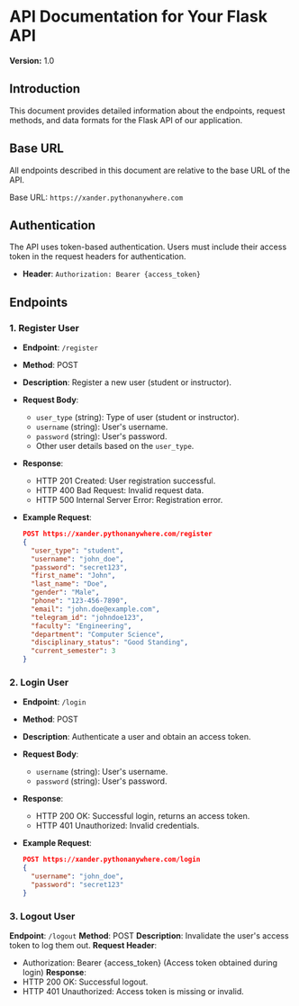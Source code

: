 # API Documentation for Your Flask API

**Version:** 1.0

## Introduction

This document provides detailed information about the endpoints, request methods, and data formats for the Flask API of our application.

## Base URL

All endpoints described in this document are relative to the base URL of the API.

Base URL: `https://xander.pythonanywhere.com`

## Authentication

The API uses token-based authentication. Users must include their access token in the request headers for authentication.

- **Header**: `Authorization: Bearer {access_token}`

## Endpoints

### 1. Register User

- **Endpoint**: `/register`
- **Method**: POST
- **Description**: Register a new user (student or instructor).
- **Request Body**:
  - `user_type` (string): Type of user (student or instructor).
  - `username` (string): User's username.
  - `password` (string): User's password.
  - Other user details based on the `user_type`.
- **Response**:
  - HTTP 201 Created: User registration successful.
  - HTTP 400 Bad Request: Invalid request data.
  - HTTP 500 Internal Server Error: Registration error.

- **Example Request**:
  ```json
  POST https://xander.pythonanywhere.com/register
  {
    "user_type": "student",
    "username": "john_doe",
    "password": "secret123",
    "first_name": "John",
    "last_name": "Doe",
    "gender": "Male",
    "phone": "123-456-7890",
    "email": "john.doe@example.com",
    "telegram_id": "johndoe123",
    "faculty": "Engineering",
    "department": "Computer Science",
    "disciplinary_status": "Good Standing",
    "current_semester": 3
  }

### 2. Login User

- **Endpoint**: `/login`
- **Method**: POST
- **Description**: Authenticate a user and obtain an access token.
- **Request Body**:
  - `username` (string): User's username.
  - `password` (string): User's password.
- **Response**:
  - HTTP 200 OK: Successful login, returns an access token.
  - HTTP 401 Unauthorized: Invalid credentials.

- **Example Request**:
  ```json
  POST https://xander.pythonanywhere.com/login
  {
    "username": "john_doe",
    "password": "secret123"
  }
  ```

###  3. Logout User
**Endpoint**: `/logout`
**Method**: POST
**Description**: Invalidate the user's access token to log them out.
**Request Header**:
 - Authorization: Bearer {access_token} (Access token obtained during login)
**Response**:
 - HTTP 200 OK: Successful logout.
 - HTTP 401 Unauthorized: Access token is missing or invalid.